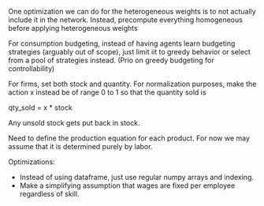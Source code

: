 One optimization we can do for the heterogeneous weights is to not actually include it in the network.
Instead, precompute everything homogeneous before applying heterogeneous weights 

For consumption budgeting, instead of having agents learn budgeting strategies (arguably out of scope), just limit iit to greedy behavior or select from a pool of strategies instead. (Prio on greedy budgeting for controllability) 




For firms, set both stock and quantity. For normalization purposes, make the action x instead be of range 0 to 1 so that the quantity sold is 

qty_sold = x * stock

Any unsold stock gets put back in stock. 




Need to define the production equation for each product. For now we may assume that it is determined purely by labor. 


Optimizations: 
- Instead of using dataframe, just use regular numpy arrays and indexing. 
- Make a simplifying assumption that wages are fixed per employee regardless of skill. 





